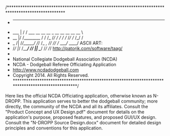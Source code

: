 /**************************************************************************************************
 * _____   __     _______________________________________ 
 * ___  | / /     ___  __ \__  __ \_  __ \__  __ \__  __ \
 * __   |/ /________  / / /_  /_/ /  / / /_  /_/ /_  /_/ /
 * _  /|  /_/_____/  /_/ /_  _, _// /_/ /_  ____/_  ____/		  ASCII ART:
 * /_/ |_/        /_____/ /_/ |_| \____/ /_/     /_/      		  http://patorjk.com/software/taag/
 * 
 * National Collegiate Dodgeball Association (NCDA)
 * NCDA - Dodgeball Referee Officiating Application
 * http://www.ncdadodgeball.com
 * Copyright 2014. All Rights Reserved.
 *************************************************************************************************/
 
 Here lies the official NCDA Officiating application, otherwise known as N-DROPP.  This application
 serves to better the dodgeball community; more directly, the community of the NCDA and all its
 affiliates.  Consult the "Product Concept and UX Design.pdf" document for details on the
 application's purpose, proposed features, and proposed GUI/UX design.  Consult the "N-DROPP
 Source Design.docx" document for detailed design principles and conventions for this application.
 